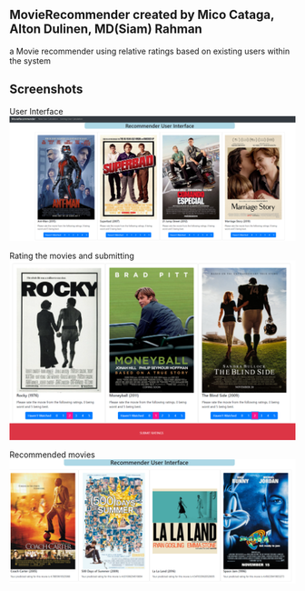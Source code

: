 ## MovieRecommender created by Mico Cataga, Alton Dulinen, MD(Siam) Rahman
a Movie recommender using relative ratings based on existing users within the system
## Screenshots

User Interface
![User Interface](images/UserInterface.png)

Rating the movies and submitting
![Rating Movies](images/RatingMovies.png)

Recommended movies
![Recommended Movies](images/RecommendedMovies.png)

